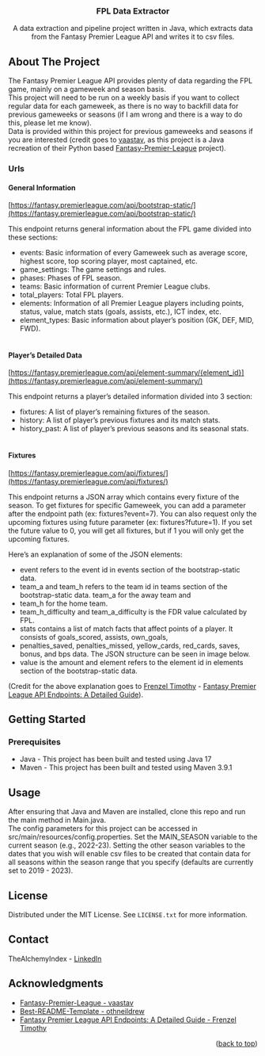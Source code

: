 <div align="center">
  <h3 align="center">FPL Data Extractor</h3>

  <p align="center">
    A data extraction and pipeline project written in Java, which extracts data from the Fantasy Premier League API 
    and writes it to csv files.
  </p>
</div>

<!-- ABOUT THE PROJECT -->
## About The Project

The Fantasy Premier League API provides plenty of data regarding the FPL game, mainly on a gameweek and season basis.
</br>
This project will need to be run on a weekly basis if you want to collect regular data for each gameweek, as there is 
no way to backfill data for previous gameweeks or seasons (if I am wrong and there is a way to do this, please let me know).
</br>
Data is provided within this project for previous gameweeks and seasons if you are interested (credit goes to 
[vaastav](https://github.com/vaastav/Fantasy-Premier-League/commits?author=vaastav), as this project is a Java 
recreation of their Python based [Fantasy-Premier-League](https://github.com/vaastav/Fantasy-Premier-League) project).
</br>
### Urls
#### General Information

[https://fantasy.premierleague.com/api/bootstrap-static/](https://fantasy.premierleague.com/api/bootstrap-static/)
</br>

This endpoint returns general information about the FPL game divided into these sections:

* events: Basic information of every Gameweek such as average score, highest score, top scoring player, most captained, etc.
* game_settings: The game settings and rules.
* phases: Phases of FPL season.
* teams: Basic information of current Premier League clubs.
* total_players: Total FPL players.
* elements: Information of all Premier League players including points, status, value, match stats (goals, assists, etc.), ICT index, etc.
* element_types: Basic information about player’s position (GK, DEF, MID, FWD).
</br></br>

#### Player’s Detailed Data

[https://fantasy.premierleague.com/api/element-summary/{element_id}](https://fantasy.premierleague.com/api/element-summary/)

This endpoint returns a player’s detailed information divided into 3 section:

* fixtures: A list of player’s remaining fixtures of the season.
* history: A list of player’s previous fixtures and its match stats.
* history_past: A list of player’s previous seasons and its seasonal stats.
</br></br>

#### Fixtures

[https://fantasy.premierleague.com/api/fixtures/](https://fantasy.premierleague.com/api/fixtures/)

This endpoint returns a JSON array which contains every fixture of the season. To get fixtures for specific Gameweek, 
you can add a parameter after the endpoint path (ex: fixtures?event=7). You can also request only the upcoming fixtures 
using future parameter (ex: fixtures?future=1). If you set the future value to 0, you will get all fixtures, but if 1 
you will only get the upcoming fixtures.

Here’s an explanation of some of the JSON elements:

* event refers to the event id in events section of the bootstrap-static data.
* team_a and team_h refers to the team id in teams section of the bootstrap-static data. team_a for the away team and 
* team_h for the home team.
* team_h_difficulty and team_a_difficulty is the FDR value calculated by FPL.
* stats contains a list of match facts that affect points of a player. It consists of goals_scored, assists, own_goals, 
* penalties_saved, penalties_missed, yellow_cards, red_cards, saves, bonus, and bps data. The JSON structure can be seen in image below.
* value is the amount and element refers to the element id in elements section of the bootstrap-static data.

(Credit for the above explanation goes to [Frenzel Timothy](https://medium.com/@frenzelts?source=post_page-----acbd5598eb19--------------------------------) - [Fantasy Premier League API Endpoints: A Detailed Guide](https://medium.com/@frenzelts/fantasy-premier-league-api-endpoints-a-detailed-guide-acbd5598eb19)).

<!-- GETTING STARTED -->
## Getting Started

### Prerequisites

* Java - This project has been built and tested using Java 17
* Maven - This project has been built and tested using Maven 3.9.1

<!-- USAGE EXAMPLES -->
## Usage

After ensuring that Java and Maven are installed, clone this repo and run the main method in Main.java.
</br>
The config parameters for this project can be accessed in src/main/resources/config.properties. Set the MAIN_SEASON 
variable to the current season (e.g., 2022-23). Setting the other season variables to the dates that you wish will 
enable csv files to be created that contain data for all seasons within the season range that you specify (defaults 
are currently set to 2019 - 2023).

<!-- LICENSE -->
## License

Distributed under the MIT License. See `LICENSE.txt` for more information.

<!-- CONTACT -->
## Contact

TheAlchemyIndex - [LinkedIn](https://www.linkedin.com/in/vaughana)

<!-- ACKNOWLEDGMENTS -->
## Acknowledgments

* [Fantasy-Premier-League - vaastav](https://github.com/vaastav/Fantasy-Premier-League)
* [Best-README-Template - othneildrew](https://github.com/othneildrew/Best-README-Template)
* [Fantasy Premier League API Endpoints: A Detailed Guide - Frenzel Timothy](https://medium.com/@frenzelts/fantasy-premier-league-api-endpoints-a-detailed-guide-acbd5598eb19)

<p align="right">(<a href="#readme-top">back to top</a>)</p>
